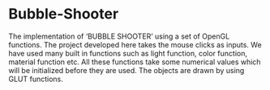 # Bubble-Shooter 

The implementation of ‘BUBBLE SHOOTER’ using a set of OpenGL functions. 
The project developed here takes the mouse clicks as inputs. We have used many built 
in functions such as light function, color function, material function etc. 
All these functions take some numerical values which will be initialized before they 
are used. The objects are drawn by using GLUT functions.
